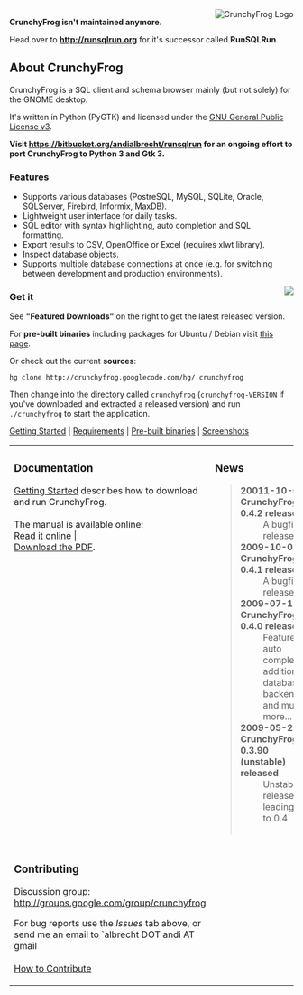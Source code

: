 <img src='http://crunchyfrog.googlecode.com/svn/trunk/data/pixmaps/crunchyfrog_96x96.png' alt='CrunchyFrog Logo' border='0' align='right' />

**CrunchyFrog isn't maintained anymore.**

Head over to **http://runsqlrun.org** for it's successor called **RunSQLRun**.

## About CrunchyFrog ##

CrunchyFrog is a SQL client and schema browser mainly (but not solely) for the GNOME desktop.

It's written in Python (PyGTK) and licensed under the [GNU General Public License v3](http://www.gnu.org/licenses/gpl.html).

**Visit https://bitbucket.org/andialbrecht/runsqlrun for an ongoing effort to port CrunchyFrog to Python 3 and Gtk 3.**


### Features ###

  * Supports various databases (PostreSQL, MySQL, SQLite, Oracle, SQLServer, Firebird, Informix, MaxDB).
  * Lightweight user interface for daily tasks.
  * SQL editor with syntax highlighting, auto completion and SQL formatting.
  * Export results to CSV, OpenOffice or Excel (requires xlwt library).
  * Inspect database objects.
  * Supports multiple database connections at once (e.g. for switching between development and production environments).

<a href='http://picasaweb.google.com/lh/photo/8MIroPXKg7oV_30agWtumw?feat=embedwebsite' title='Click to enlarge'><img src='http://lh6.ggpht.com/_v_UwkFMqkrk/SljVLo5T2vI/AAAAAAAAAmg/SSY8SmvNtRE/s288/crunchyfrog_0_4_0-editor.png' align='right' /></a>

### Get it ###

See **"Featured Downloads"** on the right to get the latest released version.

For **pre-built binaries** including packages for Ubuntu / Debian visit [this page](PreBuiltBinaries.md).

Or check out the current **sources**:

```
hg clone http://crunchyfrog.googlecode.com/hg/ crunchyfrog
```

Then change into the directory called `crunchyfrog` (`crunchyfrog-VERSION` if you've
downloaded and extracted a released version) and run `./crunchyfrog` to start the
application.

[Getting Started](GettingStarted.md) | [Requirements](Requirements.md) | [Pre-built binaries](PreBuiltBinaries.md) | [Screenshots](http://picasaweb.google.com/albrecht.andi/CrunchyFrogScreenshots)



<table border='0' cellspacing='15'>
<tr valign='top'>
<td width='50%'>
<h3>Documentation</h3>

<a href='GettingStarted.md'>Getting Started</a> describes how to download and run CrunchyFrog.<br>
<br>
The manual is available online:<br />
<a href='http://packages.python.org/crunchyfrog/'>Read it online</a>
|<br>
<a href='http://packages.python.org/crunchyfrog/CrunchyFrogManual.pdf'>Download the PDF</a>.<br>
<br>
<br>
</td>
<td width='50%'>
<h3>News</h3>
<dl>
<blockquote><dt><b>20011-10-01 CrunchyFrog 0.4.2 released</b></dt>
<dd>A bugfix release</dd>
<dt><b>2009-10-01 CrunchyFrog 0.4.1 released</b></dt>
<dd>A bugfix release</dd>
<dt><b>2009-07-11 CrunchyFrog 0.4.0 released</b></dt>
<dd>Features auto completion, additional database backends, and much more...</dd>
<dt><b>2009-05-21 CrunchyFrog 0.3.90 (unstable) released</b></dt>
<dd>Unstable release leading up to 0.4.<br /> <br /></dd>
</dl>
</td>
</tr>
<tr>
<td>
<h3>Contributing</h3></blockquote>

Discussion group: <a href='http://groups.google.com/group/crunchyfrog'>http://groups.google.com/group/crunchyfrog</a>

For bug reports use the <i>Issues</i> tab above, or send me an email to `albrecht DOT andi AT gmail<br>
<br>
<a href='http://code.google.com/p/crunchyfrog/wiki/Development'>How to Contribute</a>

</td>
</tr>
</table>

